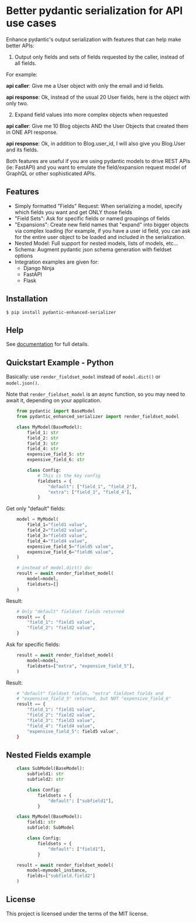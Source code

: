 
# Better pydantic serialization for API use cases

Enhance pydantic's output serialization with features that can help make better APIs:

1) Output only fields and sets of fields requested by the caller, instead of all fields.

For example:

**api caller**: Give me a User object with only the email and id fields.

**api response**: Ok, instead of the usual 20 User fields, here is the object with only two.

2) Expand field values into more complex objects when requested

**api caller**: Give me 10 Blog objects AND the User Objects that created them in ONE API response.

**api response**: Ok, in addition to Blog.user_id, I will also give you Blog.User and its fields.


Both features are useful if you are using pydantic models to drive
REST APIs (ie: FastAPI) and you want to emulate the field/expansion
request model of GraphQL or other sophisticated APIs.

## Features

* Simply formatted "Fields" Request: When serializing a model, specify which fields you want and get ONLY those fields
* "Field Sets": Ask for specific fields or named groupings of fields
* "Expansions": Create new field names that "expand" into bigger objects via complex loading (for example,
  if you have a user id field, you can ask for the entire user object to be loaded and included
  in the serialization.
* Nested Model: Full support for nested models, lists of models, etc...
* Schema: Augment pydantic json schema generation with fieldset options
* Integration examples are given for:
    - Django Ninja
    - FastAPI
    - Flask

## Installation

```console
$ pip install pydantic-enhanced-serializer
```

## Help


See [documentation](docs/) for full details.

## Quickstart Example - Python

Basically: use `render_fieldset_model` instead of `model.dict()` or `model.json()`.

Note that `render_fieldset_model` is an async function, so you may need
to await it, depending on your application.

```Python
    from pydantic import BaseModel
    from pydantic_enhanced_serializer import render_fieldset_model

    class MyModel(BaseModel):
        field_1: str
        field_2: str
        field_3: str
        field_4: str
        expensive_field_5: str
        expensive_field_6: str

        class Config:
            # This is the key config
            fieldsets = {
                "default": ["field_1", "field_2"],
                "extra": ["field_3", "field_4"],
            }
```

Get only "default" fields:

```Python
    model = MyModel(
        field_1="field1 value",
        field_2="field2 value",
        field_3="field3 value",
        field_4="field4 value",
        expensive_field_5="field5 value",
        expensive_field_6="field6 value",
    )

    # instead of model.dict() do:
    result = await render_fieldset_model(
        model=model,
        fieldsets=[]
    )
```

Result:

```Python
    # Only "default" fieldset fields returned
    result == {
        "field_1": "field1 value",
        "field_2": "field2 value",
    }
```

Ask for specific fields:

```Python
    result = await render_fieldset_model(
        model=model,
        fieldsets=["extra", "expensive_field_5"],
    )
```

Result:

```Python
    # "default" fieldset fields, "extra" fieldset fields and
    # "expensive_field_5" returned, but NOT "expensive_field_6"
    result == {
        "field_1": "field1 value",
        "field_2": "field2 value",
        "field_3": "field3 value",
        "field_4": "field4 value",
        "expensive_field_5": field5 value",
    }
```

## Nested Fields example

```Python
    class SubModel(BaseModel):
        subfield1: str
        subfield2: str

        class Config:
            fieldsets = {
                "default": ["subfield1"],
            }

    class MyModel(BaseModel):
        field1: str
        subfield: SubModel

        class Config:
            fieldsets = {
                "default": ["field1"],
            }

    result = await render_fieldset_model(
        model=mymodel_instance,
        fields=["subfield.field2"]
    )
```

## License

This project is licensed under the terms of the MIT license.
